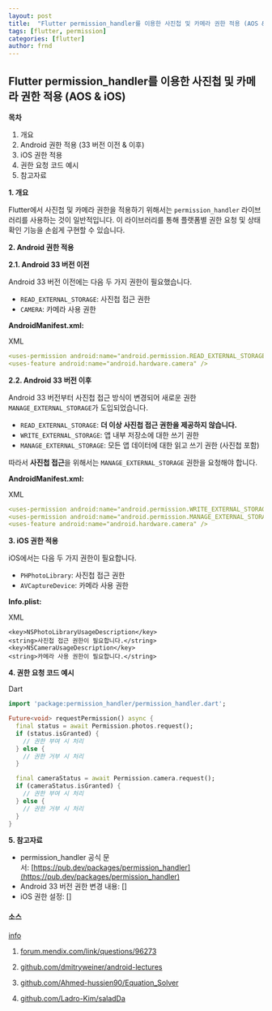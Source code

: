 ```yaml
---
layout: post
title:  "Flutter permission_handler를 이용한 사진첩 및 카메라 권한 적용 (AOS & iOS)"
tags: [flutter, permission]
categories: [flutter]
author: frnd
---
```



## Flutter permission_handler를 이용한 사진첩 및 카메라 권한 적용 (AOS & iOS)

**목차**

1. 개요
2. Android 권한 적용 (33 버전 이전 & 이후)
3. iOS 권한 적용
4. 권한 요청 코드 예시
5. 참고자료

**1. 개요**

Flutter에서 사진첩 및 카메라 권한을 적용하기 위해서는 `permission_handler` 라이브러리를 사용하는 것이 일반적입니다. 이 라이브러리를 통해 플랫폼별 권한 요청 및 상태 확인 기능을 손쉽게 구현할 수 있습니다.

**2. Android 권한 적용**

**2.1. Android 33 버전 이전**

Android 33 버전 이전에는 다음 두 가지 권한이 필요했습니다.

- `READ_EXTERNAL_STORAGE`: 사진첩 접근 권한
- `CAMERA`: 카메라 사용 권한

**AndroidManifest.xml:**

XML

```yaml
<uses-permission android:name="android.permission.READ_EXTERNAL_STORAGE" />
<uses-feature android:name="android.hardware.camera" />
```


**2.2. Android 33 버전 이후**

Android 33 버전부터 사진첩 접근 방식이 변경되어 새로운 권한 `MANAGE_EXTERNAL_STORAGE`가 도입되었습니다.

- `READ_EXTERNAL_STORAGE`: **더 이상 사진첩 접근 권한을 제공하지 않습니다.**
- `WRITE_EXTERNAL_STORAGE`: 앱 내부 저장소에 대한 쓰기 권한
- `MANAGE_EXTERNAL_STORAGE`: 모든 앱 데이터에 대한 읽고 쓰기 권한 (사진첩 포함)

따라서 **사진첩 접근**을 위해서는 `MANAGE_EXTERNAL_STORAGE` 권한을 요청해야 합니다.

**AndroidManifest.xml:**

XML

```yaml
<uses-permission android:name="android.permission.WRITE_EXTERNAL_STORAGE" />
<uses-permission android:name="android.permission.MANAGE_EXTERNAL_STORAGE" />
<uses-feature android:name="android.hardware.camera" />
```


**3. iOS 권한 적용**

iOS에서는 다음 두 가지 권한이 필요합니다.

- `PHPhotoLibrary`: 사진첩 접근 권한
- `AVCaptureDevice`: 카메라 사용 권한

**Info.plist:**

XML

```
<key>NSPhotoLibraryUsageDescription</key>
<string>사진첩 접근 권한이 필요합니다.</string>
<key>NSCameraUsageDescription</key>
<string>카메라 사용 권한이 필요합니다.</string>
```


**4. 권한 요청 코드 예시**

Dart

```dart
import 'package:permission_handler/permission_handler.dart';

Future<void> requestPermission() async {
  final status = await Permission.photos.request();
  if (status.isGranted) {
    // 권한 부여 시 처리
  } else {
    // 권한 거부 시 처리
  }

  final cameraStatus = await Permission.camera.request();
  if (cameraStatus.isGranted) {
    // 권한 부여 시 처리
  } else {
    // 권한 거부 시 처리
  }
}
```


**5. 참고자료**

- permission_handler 공식 문서: [https://pub.dev/packages/permission_handler](https://pub.dev/packages/permission_handler)
- Android 33 버전 권한 변경 내용: []
- iOS 권한 설정: []

#### 소스

[info](https://gemini.google.com/faq#citation)

1. [forum.mendix.com/link/questions/96273](https://forum.mendix.com/link/questions/96273)
    
2. [github.com/dmitryweiner/android-lectures](https://github.com/dmitryweiner/android-lectures)
    
3. [github.com/Ahmed-hussien90/Equation_Solver](https://github.com/Ahmed-hussien90/Equation_Solver)
    
4. [github.com/Ladro-Kim/saladDa](https://github.com/Ladro-Kim/saladDa)
